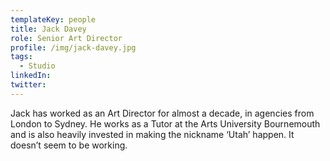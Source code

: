 ```yaml
---
templateKey: people
title: Jack Davey
role: Senior Art Director
profile: /img/jack-davey.jpg
tags:
  - Studio
linkedIn: 
twitter: 
---
```


Jack has worked as an Art Director for almost a decade, in agencies from London to Sydney. He works as a Tutor at the Arts University Bournemouth and is also heavily invested in making the nickname ‘Utah’ happen. It doesn’t seem to be working.